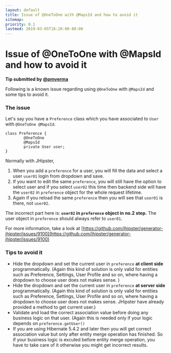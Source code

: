 ```yaml
---
layout: default
title: Issue of @OneToOne with @MapsId and how to avoid it
sitemap:
priority: 0.1
lastmod: 2019-03-05T18:20:00-00:00
---
```


# Issue of @OneToOne with @MapsId and how to avoid it

__Tip submitted by [@pmverma](https://github.com/pmverma)__

Following is a known issue regarding using `@OneToOne` with `@MapsId` and some tips to avoid it.
### The issue
Let's say you have a `Preference` class which you have associated to `User` with `@OneToOne @MapsId`.
```
class Preference {
        @OneToOne
        @MapsId
        private User user;
}
```
Normally with JHipster, 
1. When you add a `preference`  for a user, you will fill the data and select a user `user01` login from dropdown and save.
2. If you want to edit the same `preference`, you will still have the option to select user and if you select `user02` this time then backend side will have the `user02` in `preference` object for the whole request lifetime.
3.  Again if you reload the same `preference` then you will see that `user01` is there, not `user02`.

The incorrect part here is:
 **`user02` in `preference` object in no.2 step.** The user object in `preference` should always refer to `user01`.
 
 For more information, take a look at [https://github.com/jhipster/generator-jhipster/issues/9100](https://github.com/jhipster/generator-jhipster/issues/9100)
 
 ### Tips to avoid it
 
 * Hide the dropdown and set the current user in `preference` **at client side** programmatically. (Again this kind of solution is only valid for entities such as Preference, Settings, User Profile and so on, where having a dropdown to choose user does not makes sense. )
 * Hide the dropdown and set the current user in `preference` **at server side** programmatically. (Again this kind of solution is only valid for entities such as Preference, Settings, User Profile and so on, where having a dropdown to choose user does not makes sense. JHipster have already provided a method to get current user.)
 * Validate and load the correct association value before doing any business logic on that user. (Again this is needed only if your logic depends on `preference.getUser()`
 * If you are using Hibernate 5.4.2 and later then you will get correct association value but only after entity merge operation has finished. So if your business logic is excuted before entity merge operation, you have to take care of it otherwise you might get incorrect results.
